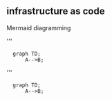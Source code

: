 ## infrastructure as code


Mermaid diagramming  

'''
```mermaid
  graph TD;
      A-->B;
 ```
 '''
```mermaid
  graph TD;
      A-->B;
 ```

